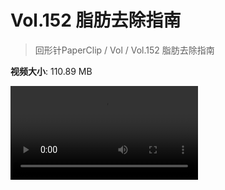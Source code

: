 # Vol.152 脂肪去除指南

> 回形针PaperClip / Vol / Vol.152 脂肪去除指南

**视频大小**: 110.89 MB

<div class="video"><video src="https://file.hsyhx.top/video/PaperClip/Vol/152.mp4" controls preload>🤔 您的浏览器不支持 video 标签</video></div>